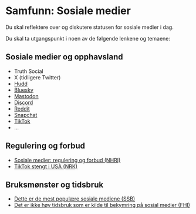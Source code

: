 # Samfunn: Sosiale medier

Du skal reflektere over og diskutere statusen for sosiale medier i dag.

Du skal ta utgangspunkt i noen av de følgende lenkene og temaene:

## Sosiale medier og opphavsland
- Truth Social
- X (tidligere Twitter)
- [Hudd](https://www.hudd.no)
- [Bluesky](https://blueskyweb.zendesk.com/hc/en-us/articles/19002666608397-What-is-Bluesky)
- [Mastodon](https://joinmastodon.org/sponsors)
- [Discord](https://discord.com/)
- [Reddit](https://www.reddit.com/)
- [Snapchat](https://www.snapchat.com/)
- [TikTok](https://www.tiktok.com/)
- ...

## Regulering og forbud
- [Sosiale medier: regulering og forbud (NHRI)](https://www.nhri.no/2025/sosiale-medier-regulering-og-forbud/)
- [TikTok stengt i USA (NRK)](https://www.nrk.no/nyheter/tiktok-stengd-i-usa-1.17213063)

## Bruksmønster og tidsbruk
- [Dette er de mest populære sosiale mediene (SSB)](https://www.ssb.no/kultur-og-fritid/tids-og-mediebruk/statistikk/norsk-mediebarometer/artikler/dette-er-de-mest-populaere-sosiale-mediene)
- [Det er ikke høy tidsbruk som er kilde til bekymring på sosial medier (FHI)](https://www.fhi.no/nyheter/2024/det-er-ikke-hoy-tidsbruk-som-er-kilde-til-bekymring-pa-sosial-medier/)